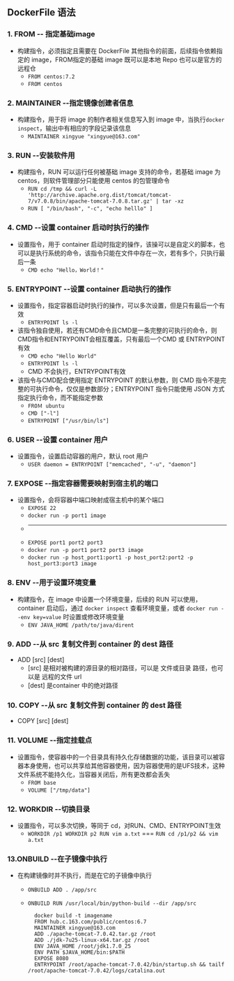 ## DockerFile 语法
### 1. FROM -- 指定基础image
+ 构建指令，必须指定且需要在 DockerFile 其他指令的前面，后续指令依赖指定的 image，FROM指定的基础 image 既可以是本地 Repo 也可以是官方的远程仓
    * `FROM centos:7.2`
    * `FROM centos`
### 2. MAINTAINER --指定镜像创建者信息
+ 构建指令，用于将 image 的制作者相关信息写入到 image 中，当执行`docker inspect`，输出中有相应的字段记录该信息
    * `MAINTAINER xingyue "xingyue@163.com"`
### 3. RUN --安装软件用
+ 构建指令，RUN 可以运行任何被基础 image 支持的命令，若基础 image 为 centos，则软件管理部分只能使用 centos 的包管理命令
    * `RUN cd /tmp && curl -L 'http://archive.apache.org.dist/tomcat/tomcat-7/v7.0.8/bin/apache-tomcat-7.0.8.tar.gz' | tar -xz`
    * `RUN [ "/bin/bash", "-c", "echo helllo" ]`
### 4. CMD --设置 container 启动时执行的操作
+ 设置指令，用于 container 启动时指定的操作，该操可以是自定义的脚本，也可以是执行系统的命令，该指令只能在文件中存在一次，若有多个，只执行最后一条
    * `CMD echo "Hello，World！"`
### 5. ENTRYPOINT --设置 container 启动执行的操作
+ 设置指令，指定容器启动时执行的操作，可以多次设置，但是只有最后一个有效
    * `ENTRYPOINT ls -l`
+ 该指令独自使用，若还有CMD命令且CMD是一条完整的可执行的命令，则CMD指令和ENTRYPOINT会相互覆盖，只有最后一个CMD 或 ENTRYPOINT 有效
    * `CMD echo "Hello World"`
    * `ENTRYPOINT ls -l`
    * CMD 不会执行，ENTRYPOINT有效
+ 该指令与CMD配合使用指定 ENTRYPOINT 的默认参数，则 CMD 指令不是完整的可执行命令，仅仅是参数部分；ENTRYPOINT 指令只能使用 JSON 方式 指定执行命令，而不能指定参数
    * `FROＭ ubuntu`
    * `CMD ["-l"]`
    * `ENTRYPOINT ["/usr/bin/ls"]`
### 6. USER --设置 container 用户
+ 设置指令，设置启动容器的用户，默认 root 用户
    * `USER daemon = ENTRYPOINT ["memcached", "-u", "daemon"]`
### 7. EXPOSE --指定容器需要映射到宿主机的端口
+ 设置指令，会将容器中端口映射成宿主机中的某个端口
    * `EXPOSE 22`
    * `docker run -p port1 image`
    * -------------------------------------
    * `EXPOSE port1 port2 port3`
    * `docker run -p port1 port2 port3 image`
    * `docker run -p host_port1:port1 -p host_port2:port2 -p host_port3:port3 image`
### 8. ENV --用于设置环境变量
+ 构建指令，在 image 中设置一个环境变量，后续的 RUN 可以使用，container 启动后，通过 `docker inspect` 查看环境变量，或者 `docker run --env key=value` 时设置或修改环境变量
    * `ENV JAVA_HOME /path/to/java/dirent`
### 9. ADD --从 src 复制文件到 container 的 dest 路径
+ ADD [src] [dest]
    * [src] 是相对被构建的源目录的相对路径，可以是 文件或目录 路径，也可以是
远程的文件 url
    * [dest] 是container 中的绝对路径
### 10. COPY --从 src 复制文件到 container 的 dest 路径
+ COPY [src] [dest]
### 11. VOLUME --指定挂载点
+ 设置指令，使容器中的一个目录具有持久化存储数据的功能，该目录可以被容器本身使用，也可以共享给其他容器使用，因为容器使用的是UFS技术，这种文件系统不能持久化，当容器关闭后，所有更改都会丢失
    * `FROM base`
    * `VOLUME ["/tmp/data"]`
### 12. WORKDIR --切换目录
+ 设置指令，可以多次切换，等同于 cd，对RUN、CMD、ENTRYPOINT生效
    * `WORKDIR /p1 WORKDIR p2 RUN vim a.txt`  === `RUN cd /p1/p2 && vim a.txt`
### 13.ONBUILD --在子镜像中执行
+ 在构建镜像时并不执行，而是在它的子镜像中执行
    * `ONBUILD ADD . /app/src`
    * `ONBUILD RUN /usr/local/bin/python-build --dir /app/src`
            
            docker build -t imagename
            FROM hub.c.163.com/public/centos:6.7
            MAINTAINER xingyue@163.com
            ADD ./apache-tomcat-7.0.42.tar.gz /root
            ADD ./jdk-7u25-linux-x64.tar.gz /root
            ENV JAVA_HOME /root/jdk1.7.0_25
            ENV PATH $JAVA_HOME/bin:$PATH
            EXPOSE 8080
            ENTRYPOINT /root/apache-tomcat-7.0.42/bin/startup.sh && tailf /root/apache-tomcat-7.0.42/logs/catalina.out
            
    


































